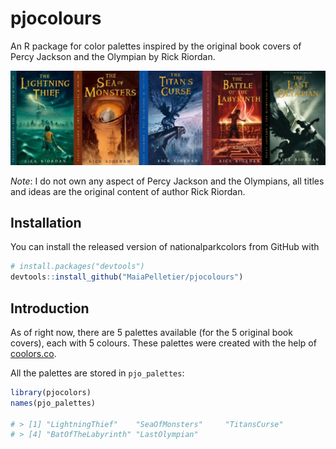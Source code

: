 # pjocolours
An R package for color palettes inspired by the original book covers of Percy Jackson and the Olympian by Rick Riordan.

![](figs/bookcovers.jpg)

*Note*: I do not own any aspect of Percy Jackson and the Olympians, all titles and ideas are the original content of author Rick Riordan.  

## Installation

You can install the released version of nationalparkcolors from GitHub with

```r
# install.packages("devtools")
devtools::install_github("MaiaPelletier/pjocolours")
```

## Introduction  

As of right now, there are 5 palettes available (for the 5 original book covers), each with 5 colours.
These palettes were created with the help of [coolors.co](https://coolors.co/).

All the palettes are stored in `pjo_palettes`:

```r
library(pjocolors)
names(pjo_palettes)

# > [1] "LightningThief"    "SeaOfMonsters"     "TitansCurse"      
# > [4] "BatOfTheLabyrinth" "LastOlympian"   
```